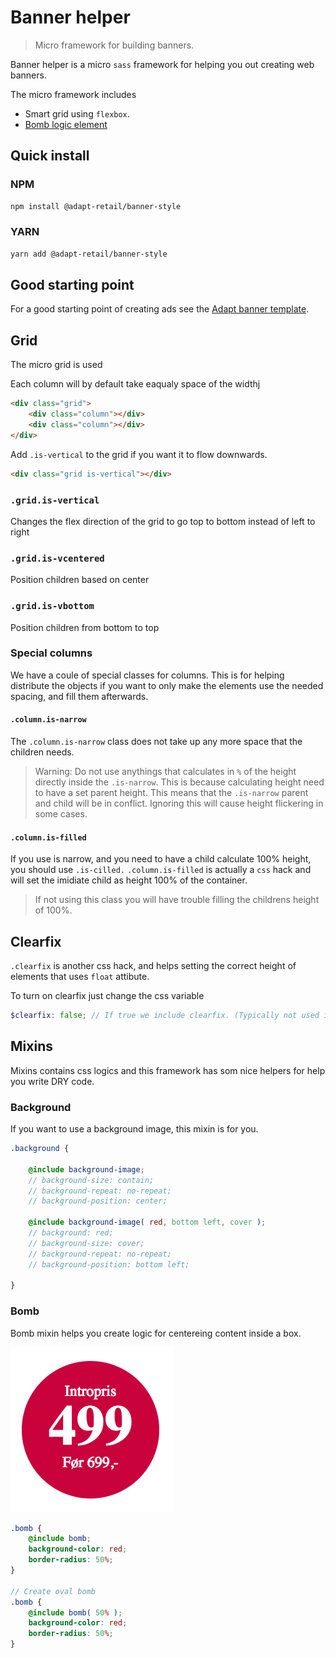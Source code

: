 # Banner helper
> Micro framework for building banners. 

Banner helper is a micro `sass` framework for helping you out creating web banners.

The micro framework includes
- Smart grid using `flexbox`.
- [Bomb logic element](#bomb)

## Quick install

### NPM
```bash
npm install @adapt-retail/banner-style
```

### YARN
```bash
yarn add @adapt-retail/banner-style
```

## Good starting point
For a good starting point of creating ads see the [Adapt banner template](https://github.com/AdaptRetail/banner-template).

## Grid

The micro grid is used 

Each column will by default take eaqualy space of the widthj

```html
<div class="grid">
    <div class="column"></div>
    <div class="column"></div>
</div>
```

Add `.is-vertical` to the grid if you want it to flow downwards.
```html
<div class="grid is-vertical"></div>
```

### `.grid.is-vertical`

Changes the flex direction of the grid to go top to bottom instead of left to right

### `.grid.is-vcentered`

Position children based on center

### `.grid.is-vbottom`

Position children from bottom to top

### Special columns

We have a coule of special classes for columns. This is for helping distribute the objects if you want to only make the elements use the needed spacing, and fill them afterwards.

#### `.column.is-narrow`

The `.column.is-narrow` class does not take up any more space that the children needs.

> Warning: Do not use anythings that calculates in `%` of the height directly inside the `.is-narrow`.
> This is because calculating height need to have a set parent height.
> This means that the `.is-narrow` parent and child will be in conflict.
> Ignoring this will cause height flickering in some cases.

#### `.column.is-filled`

If you use is narrow, and you need to have a child calculate 100% height, you should use `.is-cilled.`
`.column.is-filled` is actually a `css` hack and will set the imidiate child as height 100% of the container.

> If not using this class you will have trouble filling the childrens height of 100%.


## Clearfix

`.clearfix` is another css hack, and helps setting the correct height of elements that uses `float` attibute.

To turn on clearfix just change the css variable
```scss
$clearfix: false; // If true we include clearfix. (Typically not used in banners.)
```

## Mixins

Mixins contains css logics and this framework has som nice helpers for help you write DRY code.

### Background

If you want to use a background image, this mixin is for you.

```scss
.background {

    @include background-image;
    // background-size: contain;
    // background-repeat: no-repeat;
    // background-position: center;

    @include background-image( red, bottom left, cover );
    // background: red;
    // background-size: cover;
    // background-repeat: no-repeat;
    // background-position: bottom left;

}
```

<a name="bomb"></a>
### Bomb

Bomb mixin helps you create logic for centereing content inside a box.

![Bomb illustration](images/bomb-illustration.png)

```scss
.bomb {
    @include bomb;
    background-color: red;
    border-radius: 50%;
}

// Create oval bomb
.bomb {
    @include bomb( 50% );
    background-color: red;
    border-radius: 50%;
}
```
